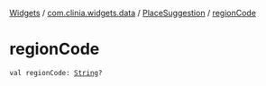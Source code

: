[Widgets](../../index.md) / [com.clinia.widgets.data](../index.md) / [PlaceSuggestion](index.md) / [regionCode](./region-code.md)

# regionCode

`val regionCode: `[`String`](https://kotlinlang.org/api/latest/jvm/stdlib/kotlin/-string/index.html)`?`